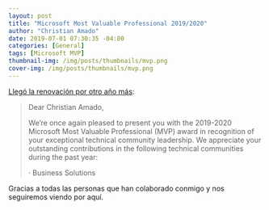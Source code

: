 ```yaml
---
layout: post
title: "Microsoft Most Valuable Professional 2019/2020"
author: "Christian Amado"
date: 2019-07-01 07:30:35 -04:00
categories: [General]
tags: [Microsoft MVP]
thumbnail-img: /img/posts/thumbnails/mvp.png
cover-img: /img/posts/thumbnails/mvp.png
---
```


[Llegó la renovación por otro año más](https://mvp.microsoft.com/en-us/PublicProfile/5001273):

> Dear Christian Amado,
> 
> We’re once again pleased to present you with the 2019-2020 Microsoft Most Valuable Professional (MVP) award in recognition of your exceptional technical community leadership. We appreciate your outstanding contributions in the following technical communities during the past year:
> 
> · Business Solutions

Gracias a todas las personas que han colaborado conmigo y nos seguiremos viendo por aquí.
